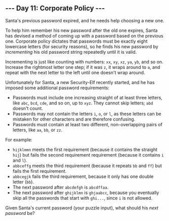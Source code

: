 --- Day 11: Corporate Policy ---
--------------------------------

Santa's previous password expired, and he needs help choosing a new one.

To help him remember his new password after the old one expires, Santa
has devised a method of coming up with a password based on the previous
one. Corporate policy dictates that passwords must be exactly eight
lowercase letters (for security reasons), so he finds his new password
by *incrementing* his old password string repeatedly until it is valid.

Incrementing is just like counting with numbers: `xx`, `xy`, `xz`, `ya`,
`yb`, and so on. Increase the rightmost letter one step; if it was `z`,
it wraps around to `a`, and repeat with the next letter to the left
until one doesn't wrap around.

Unfortunately for Santa, a new Security-Elf recently started, and he has
imposed some additional password requirements:

-   Passwords must include one increasing straight of at least three
    letters, like `abc`, `bcd`, `cde`, and so on, up to `xyz`. They
    cannot skip letters; `abd` doesn't count.
-   Passwords may not contain the letters `i`, `o`, or `l`, as these
    letters can be mistaken for other characters and are therefore
    confusing.
-   Passwords must contain at least two different, non-overlapping pairs
    of letters, like `aa`, `bb`, or `zz`.

For example:

-   `hijklmmn` meets the first requirement (because it contains the
    straight `hij`) but fails the second requirement requirement
    (because it contains `i` and `l`).
-   `abbceffg` meets the third requirement (because it repeats `bb` and
    `ff`) but fails the first requirement.
-   `abbcegjk` fails the third requirement, because it only has one
    double letter (`bb`).
-   The next password after `abcdefgh` is `abcdffaa`.
-   The next password after `ghijklmn` is `ghjaabcc`, because you
    eventually skip all the passwords that start with `ghi...`, since
    `i` is not allowed.

Given Santa's current password (your puzzle input), what should his
*next password* be?

